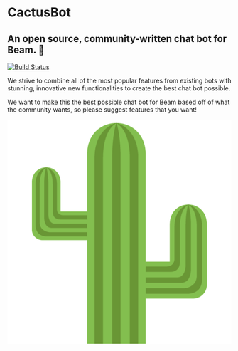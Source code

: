 # CactusBot

## An open source, community-written chat bot for Beam. 🌵

[![Build Status](https://travis-ci.org/CactusBot/CactusBot.svg?branch=master)](https://travis-ci.org/CactusBot/CactusBot)

We strive to combine all of the most popular features from existing bots with stunning, innovative new functionalities to create the best chat bot possible.

We want to make this the best possible chat bot for Beam based off of what the community wants, so please suggest features that you want!

![EmojiOne Cactus](data/cactus.png)
